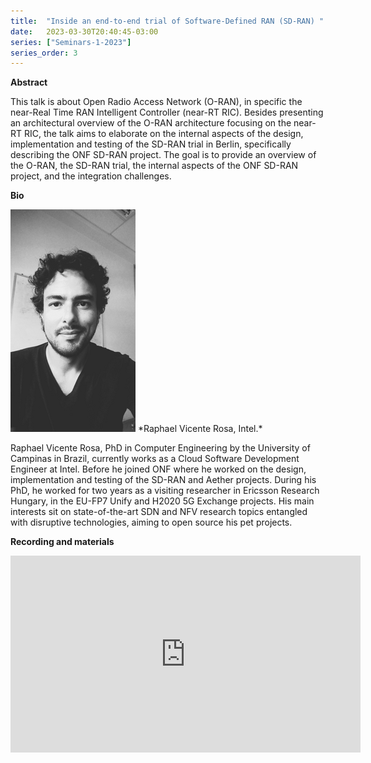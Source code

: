 ```yaml
---
title:  "Inside an end-to-end trial of Software-Defined RAN (SD-RAN) "
date:   2023-03-30T20:40:45-03:00
series: ["Seminars-1-2023"]
series_order: 3
---
```


**Abstract** 

This talk is about Open Radio Access Network (O-RAN), in specific the near-Real Time RAN Intelligent Controller (near-RT RIC). Besides presenting an architectural overview of the O-RAN architecture focusing on the near-RT RIC, the talk aims to elaborate on the internal aspects of the design, implementation and testing of the SD-RAN trial in Berlin, specifically describing the ONF SD-RAN project. The goal is to provide an overview of the O-RAN, the SD-RAN trial, the internal aspects of the ONF SD-RAN project, and the integration challenges.

**Bio** 

<img alt="Raphael Vicente Rosa Foto bio" src="https://raw.githubusercontent.com/ia377-feec-unicamp/ia377-feec-unicamp.github.io/main/pictures/rsz_rapha.png" style="width: 200px; height: 356px;" >
*Raphael Vicente Rosa, Intel.*  

Raphael Vicente Rosa, PhD in Computer Engineering by the University of Campinas in Brazil, currently works as a Cloud Software Development Engineer at Intel. Before he joined ONF where he worked on the design, implementation and testing of the SD-RAN and Aether projects. During his PhD, he worked for two years as a visiting researcher in Ericsson Research Hungary, in the EU-FP7 Unify and H2020 5G Exchange projects. His main interests sit on state-of-the-art SDN and NFV research topics entangled with disruptive technologies, aiming to open source his pet projects.

**Recording and materials**

<iframe width="560" height="315" src="https://www.youtube.com/embed/zi3cjYrNBMI" title="YouTube video player" frameborder="0" allow="accelerometer; autoplay; clipboard-write; encrypted-media; gyroscope; picture-in-picture; web-share" allowfullscreen></iframe>
